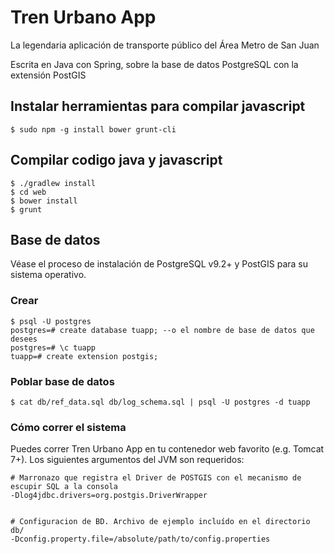 # Tren Urbano App
La legendaria aplicación de transporte público del Área Metro de San Juan

Escrita en Java con Spring, sobre la base de datos PostgreSQL con la extensión PostGIS

## Instalar herramientas para compilar javascript

    $ sudo npm -g install bower grunt-cli

## Compilar codigo java y javascript

    $ ./gradlew install
    $ cd web
    $ bower install
    $ grunt

## Base de datos

Véase el proceso de instalación de PostgreSQL v9.2+ y PostGIS para su sistema operativo.

### Crear

    $ psql -U postgres
    postgres=# create database tuapp; --o el nombre de base de datos que desees
    postgres=# \c tuapp
    tuapp=# create extension postgis;

### Poblar base de datos

    $ cat db/ref_data.sql db/log_schema.sql | psql -U postgres -d tuapp

### Cómo correr el sistema

Puedes correr Tren Urbano App en tu contenedor web favorito (e.g. Tomcat 7+). Los siguientes argumentos del JVM son requeridos:

    # Marronazo que registra el Driver de POSTGIS con el mecanismo de escupir SQL a la consola 
    -Dlog4jdbc.drivers=org.postgis.DriverWrapper 


    # Configuracion de BD. Archivo de ejemplo incluído en el directorio db/
    -Dconfig.property.file=/absolute/path/to/config.properties
